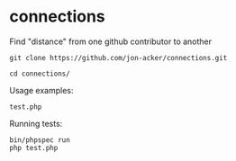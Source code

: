 # connections
Find "distance" from one github contributor to another

```
git clone https://github.com/jon-acker/connections.git

cd connections/
```

Usage examples:
```
test.php
```

Running tests:

```
bin/phpspec run
php test.php
```


